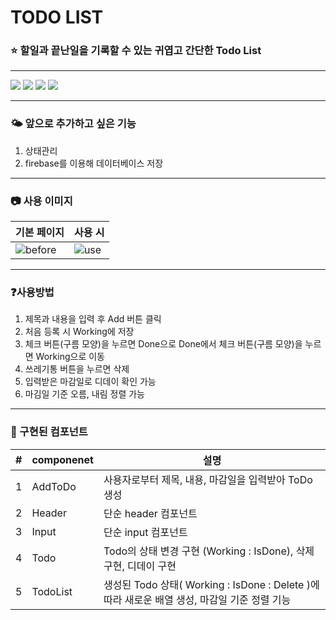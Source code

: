 # TODO LIST

### ⭐ 할일과 끝난일을 기록할 수 있는 귀엽고 간단한 Todo List

---

<img src="https://img.shields.io/badge/javascript-F7DF1E?style=for-the-badge&logo=javascript&logoColor=white"> <img src="https://img.shields.io/badge/react-61DAFB?style=for-the-badge&logo=react&logoColor=white"> <img src="https://img.shields.io/badge/css3-1572B6?style=for-the-badge&logo=css3&logoColor=white"> <img src="https://img.shields.io/badge/yarn-2C8EBB?style=for-the-badge&logo=yarn&logoColor=white">

---

### 🌤️ 앞으로 추가하고 싶은 기능

1. 상태관리
2. firebase를 이용해 데이터베이스 저장

---

### 📷 사용 이미지

| 기본 페이지                                                                                                    | 사용 시                                                                                                     |
| -------------------------------------------------------------------------------------------------------------- | ----------------------------------------------------------------------------------------------------------- |
| ![before](https://github.com/anywhereim/SPARTA_Project2/assets/134301942/4478da14-fe17-4c8d-bba5-a1703faa83ab) | ![use](https://github.com/anywhereim/SPARTA_Project2/assets/134301942/30815516-fce4-4a76-8b5d-0ddf65ef2055) |

---

### ❓사용방법

1. 제목과 내용을 입력 후 Add 버튼 클릭
2. 처음 등록 시 Working에 저장
3. 체크 버튼(구름 모양)을 누르면 Done으로 Done에서 체크 버튼(구름 모양)을 누르면 Working으로 이동
4. 쓰레기통 버튼을 누르면 삭제
5. 입력받은 마감일로 디데이 확인 가능
6. 마김일 기준 오름, 내림 정렬 가능

---

### 🎁 구현된 컴포넌트

| #   | componenet | 설명                                                                                         |
| --- | ---------- | -------------------------------------------------------------------------------------------- |
| 1   | AddToDo    | 사용자로부터 제목, 내용, 마감일을 입력받아 ToDo 생성                                         |
| 2   | Header     | 단순 header 컴포넌트                                                                         |
| 3   | Input      | 단순 input 컴포넌트                                                                          |
| 4   | Todo       | Todo의 상태 변경 구현 (Working : IsDone), 삭제 구현, 디데이 구현                             |
| 5   | TodoList   | 생성된 Todo 상태( Working : IsDone : Delete )에 따라 새로운 배열 생성, 마감일 기준 정렬 기능 |
